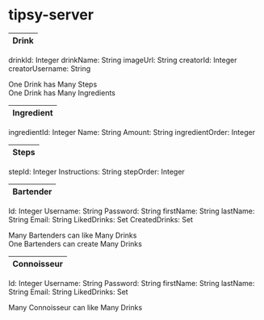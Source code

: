 # tipsy-server

|   Drink   |
|-----------|
drinkId: Integer
drinkName: String
imageUrl: String
creatorId: Integer
creatorUsername: String

One Drink has Many Steps
<br/>
One Drink has Many Ingredients

|   Ingredient   |
|-----------|
ingredientId: Integer
Name: String
Amount: String
ingredientOrder: Integer

|   Steps   |
|-----------|
stepId: Integer
Instructions: String
stepOrder: Integer

|   Bartender   |
|-----------|
Id: Integer
Username: String
Password: String
firstName: String
lastName: String
Email: String
LikedDrinks: Set<Drinks>
CreatedDrinks: Set<Drinks>
  
Many Bartenders can like Many Drinks
<br/>
One Bartenders can create Many Drinks


|   Connoisseur   |
|-----------|
Id: Integer
Username: String
Password: String
firstName: String
lastName: String
Email: String
LikedDrinks: Set<Drinks>
  
Many Connoisseur can like Many Drinks
